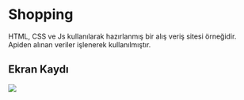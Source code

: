 # Shopping

HTML, CSS ve Js kullanılarak hazırlanmış bir alış veriş sitesi örneğidir.
Apiden alınan veriler işlenerek kullanılmıştır.

## Ekran Kaydı

<img src="shopping-card-vg.gif"/>
